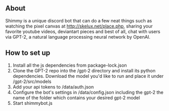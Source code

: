 ## About
Shimmy is a unique discord bot that can do a few neat things such as watching the pixel canvas at http://skelux.net/place.php, sharing your favorite youtube videos, deviantart pieces and best of all, chat with users via GPT-2, a natural language processing neural network by OpenAI.

## How to set up
1. Install all the js dependencies from package-lock.json
2. Clone the GPT-2 repo into the /gpt-2 directory and install its python dependencies. Download the model you'd like to run and place it under /gpt-2/src/models
3. Add your api tokens to /data/auth.json
4. Configure the bot's settings in /data/config.json including the gpt-2 the name of the folder which contains your desired gpt-2 model
5. Start shimmybot.js
